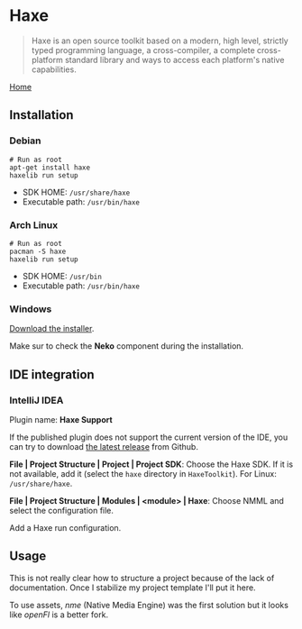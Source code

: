# Haxe

> Haxe is an open source toolkit based on a modern, high level, strictly typed
> programming language, a cross-compiler, a complete cross-platform standard
> library and ways to access each platform's native capabilities. 

[Home][haxe-home]

## Installation

### Debian

```shell
# Run as root
apt-get install haxe
haxelib run setup
```

- SDK HOME: `/usr/share/haxe`
- Executable path: `/usr/bin/haxe`

### Arch Linux

```shell
# Run as root
pacman -S haxe
haxelib run setup
```

- SDK HOME: `/usr/bin`
- Executable path: `/usr/bin/haxe`

### Windows

[Download the installer][haxe-download]. 

Make sur to check the **Neko** component during the installation.

## IDE integration

### IntelliJ IDEA

Plugin name: **Haxe Support**

If the published plugin does not support the current version of the IDE,
you can try to download [the latest release][intellij-haxe-releases] from
Github.

**File | Project Structure | Project | Project SDK**: Choose the Haxe SDK.
If it is not available, add it (select the `haxe` directory in `HaxeToolkit`).
For Linux: `/usr/share/haxe`.

**File | Project Structure | Modules | \<module\> | Haxe**: Choose NMML and
select the configuration file.

Add a Haxe run configuration.

## Usage

This is not really clear how to structure a project because of the lack of
documentation. Once I stabilize my project template I'll put it here.

To use assets, _nme_ (Native Media Engine) was the first solution but it looks like
_openFl_ is a better fork.


[haxe-home]: http://haxe.org/index.md
[haxe-download]: http://haxe.org/download/index.md
[intellij-haxe-releases]: https://github.com/TiVo/intellij-haxe/releases
